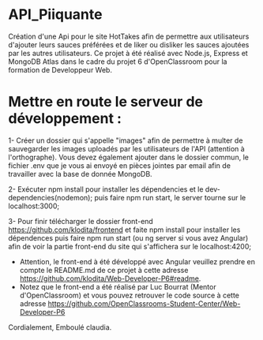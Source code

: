 # API_Piiquante
Création d'une Api pour le site HotTakes afin de permettre aux utilisateurs d'ajouter leurs sauces préférées et de liker ou disliker les sauces ajoutées par les autres utilisateurs. Ce projet à été réalisé avec Node.js, Express et MongoDB Atlas dans le cadre du projet 6 d'OpenClassroom pour la formation de Developpeur Web.


# Mettre en route le serveur de développement :

1- Créer un dossier qui s'appelle  "images" afin de permettre à multer de sauvegarder les images uploadés par les utilisateurs de l'API (attention à l'orthographe). Vous devez également ajouter dans le dossier commun, le fichier .env que je vous ai envoyé en pièces jointes par email afin de travailler avec la base de donnée MongoDB.

2- Exécuter npm install pour installer les dépendencies et le dev-dependencies(nodemon);
puis faire npm run start, le server tourne sur le localhost:3000;

3- Pour finir télécharger le dossier front-end https://github.com/klodita/frontend et faite npm install pour installer les dépendences puis faire npm run start (ou ng server si vous avez Angular) afin de voir la partie front-end du site qui s'affichera sur le localhost:4200;
  * Attention, le front-end à été développé avec Angular veuillez prendre en compte le README.md de ce projet à cette adresse https://github.com/klodita/Web-Developer-P6#readme. 
  * Notez que le front-end a été réalisé par Luc Bourrat (Mentor d'OpenClassroom) et vous pouvez retrouver le code source à cette adresse https://github.com/OpenClassrooms-Student-Center/Web-Developer-P6

  Cordialement, Emboulé claudia.
